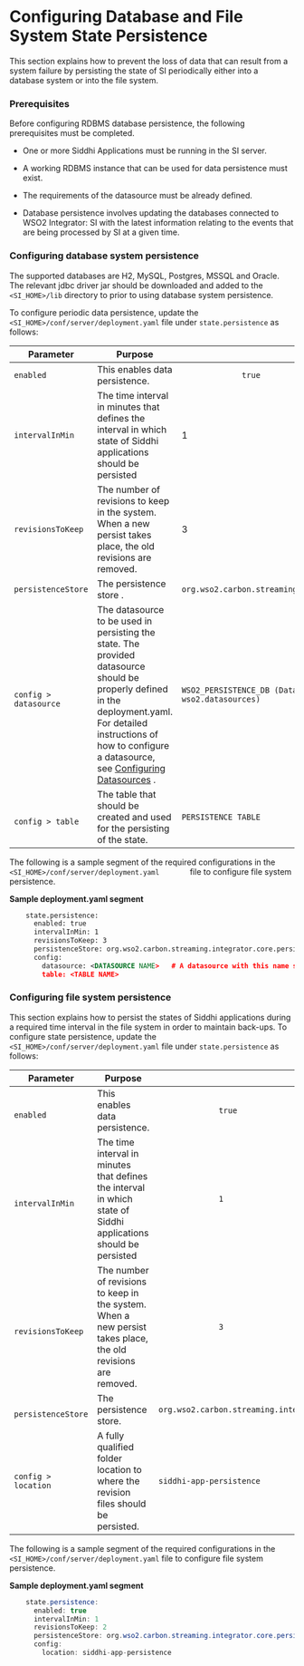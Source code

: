 # Configuring Database and File System State Persistence

This section explains how to prevent the loss of data that can result
from a system failure by persisting the state of SI periodically
either into a database system or into the file system.

### Prerequisites

Before configuring RDBMS database persistence, the following prerequisites
must be completed.

-   One or more Siddhi Applications must be running in the SI
    server.
-   A working RDBMS instance that can be used for data persistence must
    exist.
-   The requirements of the datasource must be already defined.

-   Database persistence involves updating the databases connected to
    WSO2 Integrator: SI with the latest information relating to the
    events that are being processed by SI at a given time.

### Configuring database system persistence

The supported databases are H2, MySQL, Postgres, MSSQL and Oracle. The
relevant jdbc driver jar should be downloaded and added to the
`<SI_HOME>/lib` directory to prior to using database
system persistence.

To configure periodic data persistence, update the
`<SI_HOME>/conf/server/deployment.yaml` file under
`state.persistence` as follows:

<table>
<thead>
<tr class="header">
<th>Parameter</th>
<th>Purpose</th>
<th>Required Value</th>
</tr>
</thead>
<tbody>
<tr class="odd">
<td><code>enabled</code></td>
<td>This enables data persistence.</td>
<td><code>             true            </code></td>
</tr>
<tr class="even">
<td><code>intervalInMin</code></td>
<td>The time interval in minutes that defines the interval in which state of Siddhi applications should be persisted</td>
<td>1</td>
</tr>
<tr class="odd">
<td><code>revisionsToKeep</code></td>
<td>The number of revisions to keep in the system. When a new persist takes place, the old revisions are removed.</td>
<td>3</td>
</tr>
<tr class="even">
<td><code>persistenceStore</code></td>
<td>The persistence store .</td>
<td><code>org.wso2.carbon.streaming.integrator.core.persistence.DBPersistenceStore</code></td>
</tr>
<tr class="odd">
<td><code>             config &gt; datasource            </code></td>
<td>The datasource to be used in persisting the state. The provided datasource should be properly defined in the deployment.yaml. For detailed instructions of how to configure a datasource, see <a href="_Configuring_Datasources_">Configuring Datasources</a> .</td>
<td><pre><code>WSO2_PERSISTENCE_DB (Datasource with this name should be defined in wso2.datasources)</code></pre></td>
</tr>
<tr class="even">
<td><code>             config &gt; table            </code></td>
<td>The table that should be created and used for the persisting of the state.</td>
<td><pre><code>PERSISTENCE_TABLE</code></pre></td>
</tr>
</tbody>
</table>

The following is a sample segment of the required configurations in the
`         <SI_HOME>/conf/server/deployment.yaml        ` file to
configure file system persistence.

**Sample deployment.yaml segment**

``` xml
    state.persistence:
      enabled: true
      intervalInMin: 1
      revisionsToKeep: 3
      persistenceStore: org.wso2.carbon.streaming.integrator.core.persistence.DBPersistenceStore
      config:
        datasource: <DATASOURCE NAME>   # A datasource with this name should be defined in wso2.datasources namespace
        table: <TABLE NAME>
```

  

### Configuring file system persistence

This section explains how to persist the states of Siddhi applications
during a required time interval in the file system in order to maintain
back-ups. To configure state persistence, update the
`<SI_HOME>/conf/server/deployment.yaml` file under
`state.persistence` as follows:

<table>
<thead>
<tr class="header">
<th>Parameter</th>
<th>Purpose</th>
<th>Required Value</th>
</tr>
</thead>
<tbody>
<tr class="odd">
<td><code>             enabled            </code></td>
<td>This enables data persistence.</td>
<td><code>             true            </code></td>
</tr>
<tr class="even">
<td><code>             intervalInMin            </code></td>
<td>The time interval in minutes that defines the interval in which state of Siddhi applications should be persisted<br />
</td>
<td><code>             1            </code></td>
</tr>
<tr class="odd">
<td><code>             revisionsToKeep            </code></td>
<td>The number of revisions to keep in the system. When a new persist takes place, the old revisions are removed.</td>
<td><code>             3            </code></td>
</tr>
<tr class="even">
<td><code>             persistenceStore                         </code></td>
<td>The persistence store.</td>
<td><pre><code>org.wso2.carbon.streaming.integrator.core.persistence.FileSystemPersistenceStore</code></pre></td>
</tr>
<tr class="odd">
<td><code>config &gt; location</code></td>
<td>A fully qualified folder location to where the revision files should be persisted.</td>
<td><pre><code>siddhi-app-persistence</code></pre></td>
</tr>
</tbody>
</table>

  

The following is a sample segment of the required configurations in the
`<SI_HOME>/conf/server/deployment.yaml` file to
configure file system persistence.

**Sample deployment.yaml segment**

``` java
    state.persistence:
      enabled: true
      intervalInMin: 1
      revisionsToKeep: 2
      persistenceStore: org.wso2.carbon.streaming.integrator.core.persistence.FileSystemPersistenceStore
      config:
        location: siddhi-app-persistence
```
